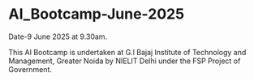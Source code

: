 # AI_Bootcamp-June-2025
Date-9 June 2025 at 9.30am.

This AI Bootcamp is undertaken at G.l Bajaj Institute of Technology and Management, Greater Noida by NIELIT Delhi under the FSP Project of Government.
